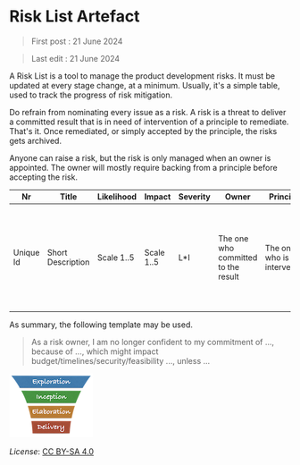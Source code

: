 # Risk List Artefact

> First post : 21 June 2024

> Last edit : 21 June 2024

A Risk List is a tool to manage the product development risks. It must be updated at every stage change, at a minimum. Usually, it's a simple table, used to track the progress of risk mitigation.

Do refrain from nominating every issue as a risk. A risk is a threat to deliver a committed result that is in need of intervention of a principle to remediate. That's it. Once remediated, or simply accepted by the principle, the risks gets archived. 

Anyone can raise a risk, but the risk is only managed when an owner is appointed. The owner will mostly require backing from a principle before accepting the risk.

| Nr | Title | Likelihood | Impact | Severity | Owner | Principle | State | Summary |
| --- | --- | --- | --- | --- | --- | --- | --- | --- |
| Unique Id | Short Description | Scale 1..5 | Scale 1..5 | L*I | The one who committed to the result | The one who is intervening | owned / accepted / remediated | Pinpoint the commitment, the impediment to deliver, the consequence for the product, and a potential mitigation |

As summary, the following template may be used.
> As a risk owner, I am no longer confident to my commitment of ..., because of ..., which might impact budget/timelines/security/feasibility ..., unless ...

[<img src="/images/leanupLogo s.png" alt="drawing" class="center" width="150"/>](/Artefacts/overview.md)

*License*: [CC BY-SA 4.0](https://creativecommons.org/licenses/by-sa/4.0/deed.en)

